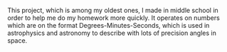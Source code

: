This project, which is among my oldest ones, I made in middle school in order to help me do my homework more quickly.
It operates on numbers which are on the format Degrees-Minutes-Seconds, which is used in astrophysics and astronomy to
describe with lots of precision angles in space.
